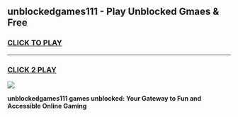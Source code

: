 
## unblockedgames111 - Play Unblocked Gmaes & Free
<h3>
<a href="https://news.freeplayer.one?title=unblockedgames111&ref=16F">CLICK TO PLAY</a></h3>
<hr>

<h3>
<a href="https://news.freeplayer.one?title=unblockedgames111&ref=16F">CLICK 2 PLAY</a>
  
</h3>

<a href="https://news.freeplayer.one?title=unblockedgames111&ref=16F/"><img src="https://clearcache.store/games.png"></a>


**unblockedgames111 games unblocked: Your Gateway to Fun and Accessible Online Gaming**
